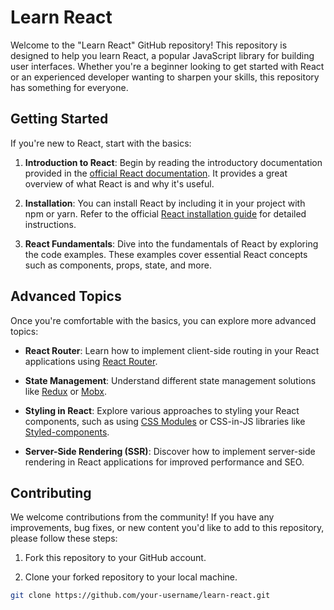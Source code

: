 # Learn React

Welcome to the "Learn React" GitHub repository! This repository is designed to help you learn React, a popular JavaScript library for building user interfaces. Whether you're a beginner looking to get started with React or an experienced developer wanting to sharpen your skills, this repository has something for everyone.

## Getting Started

If you're new to React, start with the basics:

1. **Introduction to React**: Begin by reading the introductory documentation provided in the [official React documentation](https://reactjs.org/docs/getting-started.html). It provides a great overview of what React is and why it's useful.

2. **Installation**: You can install React by including it in your project with npm or yarn. Refer to the official [React installation guide](https://reactjs.org/docs/add-react-to-a-website.html) for detailed instructions.

3. **React Fundamentals**: Dive into the fundamentals of React by exploring the code examples. These examples cover essential React concepts such as components, props, state, and more.

## Advanced Topics

Once you're comfortable with the basics, you can explore more advanced topics:

- **React Router**: Learn how to implement client-side routing in your React applications using [React Router](https://reactrouter.com/).

- **State Management**: Understand different state management solutions like [Redux](https://redux.js.org/) or [Mobx](https://mobx.js.org/).

- **Styling in React**: Explore various approaches to styling your React components, such as using [CSS Modules](https://github.com/css-modules/css-modules) or CSS-in-JS libraries like [Styled-components](https://styled-components.com/).

- **Server-Side Rendering (SSR)**: Discover how to implement server-side rendering in React applications for improved performance and SEO.

## Contributing

We welcome contributions from the community! If you have any improvements, bug fixes, or new content you'd like to add to this repository, please follow these steps:

1. Fork this repository to your GitHub account.

2. Clone your forked repository to your local machine.



```bash
git clone https://github.com/your-username/learn-react.git


